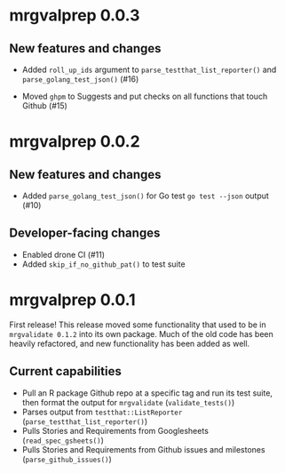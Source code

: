 # mrgvalprep 0.0.3

## New features and changes

* Added `roll_up_ids` argument to `parse_testthat_list_reporter()` and `parse_golang_test_json()` (#16)

* Moved `ghpm` to Suggests and put checks on all functions that touch Github (#15)

# mrgvalprep 0.0.2

## New features and changes

* Added `parse_golang_test_json()` for Go test `go test --json` output (#10)

## Developer-facing changes

* Enabled drone CI (#11)
* Added `skip_if_no_github_pat()` to test suite

# mrgvalprep 0.0.1

First release! This release moved some functionality that used to be in `mrgvalidate 0.1.2` into its own package. Much of the old code has been heavily refactored, and new functionality has been added as well.

## Current capabilities

* Pull an R package Github repo at a specific tag and run its test suite, then format the output for `mrgvalidate` (`validate_tests()`)
* Parses output from `testthat::ListReporter` (`parse_testthat_list_reporter()`)
* Pulls Stories and Requirements from Googlesheets (`read_spec_gsheets()`)
* Pulls Stories and Requirements from Github issues and milestones (`parse_github_issues()`)

